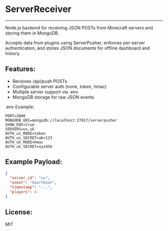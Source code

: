 # ServerReceiver
--------------

Node.js backend for receiving JSON POSTs from Minecraft servers and storing them in MongoDB.

Accepts data from plugins using ServerPusher, enforces per-server authentication, and stores JSON documents for offline dashboard and history.

## Features:
- Receives /api/push POSTs
- Configurable server auth (none, token, hmac)
- Multiple server support via .env
- MongoDB storage for raw JSON events

.env Example:
```env
PORT=3000
MONGODB_URI=mongodb://localhost:27017/serverpusher
SHOW_ENV=true
SERVERS=us,uk
AUTH_us_MODE=token
AUTH_us_SECRET=abc123
AUTH_uk_MODE=hmac
AUTH_uk_SECRET=xyz456
```
## Example Payload:
```json
{
  "server_id": "us",
  "event": "heartbeat",
  "timestamp": "...",
  "players": 4
}
```
## License:
MIT
